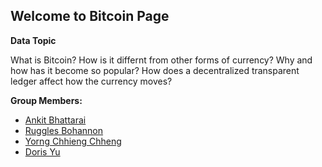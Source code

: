 ## Welcome to Bitcoin Page

**Data Topic**

What is Bitcoin? How is it differnt from other forms of currency? Why and how has it become so popular? How does a decentralized transparent ledger affect how the currency moves?

**Group Members:**

* [Ankit Bhattarai](Ankit)
* [Ruggles Bohannon](Ruggles) 
* [Yorng Chhieng Chheng](Yorng)
* [Doris Yu](Doris) 




